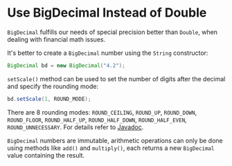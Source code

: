 # Use BigDecimal Instead of Double

`BigDecimal` fulfills our needs of special precision better than `Double`, when dealing with financial math issues.

It's better to create a `BigDecimal` number using the `String` constructor:

```java
BigDecimal bd = new BigDecimal("4.2");
```

`setScale()` method can be used to set the number of digits after the decimal and specify the rounding mode:

```java
bd.setScale(1, ROUND_MODE);
```
There are 8 rounding modes: `ROUND_CEILING`, `ROUND_UP`, `ROUND_DOWN`, `ROUND_FLOOR`, `ROUND_HALF_UP`, `ROUND_HALF_DOWN`, `ROUND_HALF_EVEN`, `ROUND_UNNECESSARY`. For details refer to [Javadoc](http://docs.oracle.com/javase/7/docs/api/java/math/BigDecimal.html]).

`BigDecimal` numbers are immutable, arithmetic operations can only be done using methods like `add()` and `multiply()`, each returns a new `BigDecimal` value containing the result.
